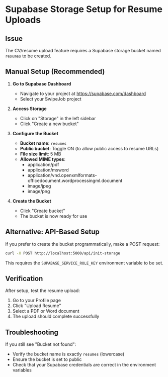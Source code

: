 # Supabase Storage Setup for Resume Uploads

## Issue
The CV/resume upload feature requires a Supabase storage bucket named `resumes` to be created.

## Manual Setup (Recommended)

1. **Go to Supabase Dashboard**
   - Navigate to your project at https://supabase.com/dashboard
   - Select your SwipeJob project

2. **Access Storage**
   - Click on "Storage" in the left sidebar
   - Click "Create a new bucket"

3. **Configure the Bucket**
   - **Bucket name**: `resumes`
   - **Public bucket**: Toggle ON (to allow public access to resume URLs)
   - **File size limit**: 5 MB
   - **Allowed MIME types**: 
     - application/pdf
     - application/msword
     - application/vnd.openxmlformats-officedocument.wordprocessingml.document
     - image/jpeg
     - image/png

4. **Create the Bucket**
   - Click "Create bucket"
   - The bucket is now ready for use

## Alternative: API-Based Setup

If you prefer to create the bucket programmatically, make a POST request:

```bash
curl -X POST http://localhost:5000/api/init-storage
```

This requires the `SUPABASE_SERVICE_ROLE_KEY` environment variable to be set.

## Verification

After setup, test the resume upload:
1. Go to your Profile page
2. Click "Upload Resume"
3. Select a PDF or Word document
4. The upload should complete successfully

## Troubleshooting

If you still see "Bucket not found":
- Verify the bucket name is exactly `resumes` (lowercase)
- Ensure the bucket is set to public
- Check that your Supabase credentials are correct in the environment variables
